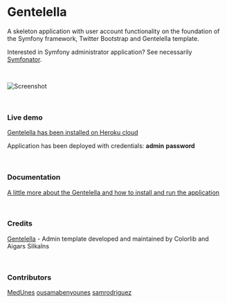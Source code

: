 # Gentelella

A skeleton application with user account functionality on the foundation of the Symfony framework, Twitter Bootstrap and Gentelella template. 

Interested in Symfony administrator application? See necessarily [Symfonator](https://github.com/krzysiekpiasecki/Symfonator).

<br/>

![Screenshot](https://github.com/krzysiekpiasecki/Gentelella/blob/master/web/assets/images/screenshot2.png)

<br>

### Live demo

[Gentelella has been installed on Heroku cloud](https://gentelella.herokuapp.com)

Application has been deployed with credentials: __admin__ __password__


<br>

### Documentation

[A little more about the Gentelella and how to install and run the application](https://github.com/krzysiekpiasecki/Gentelella/wiki)


<br>

### Credits

[Gentelella](https://github.com/puikinsh/gentelella) - Admin template developed and maintained by Colorlib and Aigars Silkalns

<br>

### Contributors

[MedUnes](https://github.com/MedUnes)
[ousamabenyounes](https://github.com/ousamabenyounes)
[samrodriguez](https://github.com/samrodriguez)



